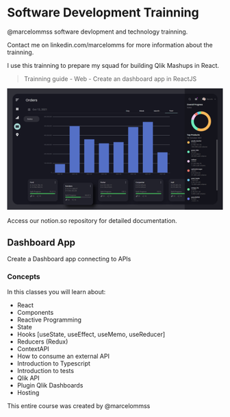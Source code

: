 # Software Development Trainning

@marcelommss software devlopment and technology trainning.

Contact me on linkedin.com/marcelomms for more information about the trainning.


I use this trainning to prepare my squad for building Qlik Mashups in React.


<blockquote> Trainning guide - Web - Create an dashboard app in ReactJS </blockquote>

![DashboardImage](https://github.com/marcelommss/trainning-react/blob/main/design/dashboard-app-orders.png)

Access our notion.so repository for detailed documentation.


## Dashboard App

Create a Dashboard app connecting to APIs


### Concepts

In this classes you will learn about:

- React
- Components
- Reactive Programming
- State
- Hooks [useState, useEffect, useMemo, useReducer]
- Reducers (Redux)
- ContextAPI
- How to consume an external API
- Introduction to Typescript
- Introduction to tests
- Qlik API
- Plugin Qlik Dashboards
- Hosting


This entire course was created by @marcelommss
